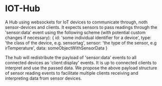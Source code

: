 IOT-Hub
=================

A Hub using websockets for IoT devices to communicate through, noth sensor-devices and clients. It expects sensors to pass readings through the 'sensor:data' event using the following scheme (with potential custom changes if necessary):
  {
    id: 'some individual identifier for a device',
    type: 'the class of the device, e.g. sensortag',
    sensor: 'the type of the sensor, e.g irTemperature',
    data: someObjectWithSensorData
  }

The hub will redistribute the payload of 'sensor:data' events to all connected devices as 'client:display' events.
It is up to connected clients to interpret and use the passed data. We propose the above payload structure of sensor reading events to facilitate multiple clients receiving and interpreting data from sensor devices.
